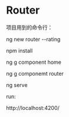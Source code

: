 # Router

项目用到的命令行：

ng new router --rating

npm install

ng g component home

ng g componemt router 

ng serve 

run:

http://localhost:4200/


